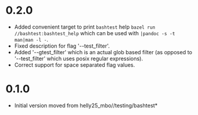 # 0.2.0

* Added convenient target to print `bashtest` help `bazel run //bashtest:bashtest_help` which can be used with `|pandoc -s -t man|man -l -`.
* Fixed description for flag '--test_filter'.
* Added '--gtest_filter' which is an actual glob based filter (as opposed to '--test_filter' which uses posix regular expressions).
* Correct support for space separated flag values.

# 0.1.0

* Initial version moved from helly25_mbo//testing/bashtest*
